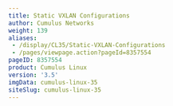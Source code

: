 ```yaml
---
title: Static VXLAN Configurations
author: Cumulus Networks
weight: 139
aliases:
 - /display/CL35/Static-VXLAN-Configurations
 - /pages/viewpage.action?pageId=8357554
pageID: 8357554
product: Cumulus Linux
version: '3.5'
imgData: cumulus-linux-35
siteSlug: cumulus-linux-35
---
```

<article id="html-search-results" class="ht-content" style="display: none;">

</article>

<footer id="ht-footer">

</footer>
